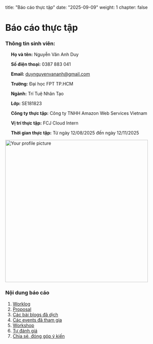 title: "Báo cáo thực tập"
date: "2025-09-09"
weight: 1
chapter: false

# Báo cáo thực tập

### Thông tin sinh viên:

&emsp; **Họ và tên:** Nguyễn Văn Anh Duy

&emsp; **Số điện thoại:** 0387 883 041

&emsp; **Email:** duynguyenvananh@gmail.com

&emsp; **Trường:** Đại học FPT TP.HCM

&emsp; **Ngành:** Trí Tuệ Nhân Tạo

&emsp; **Lớp:** SE181823

&emsp; **Công ty thực tập:** Công ty TNHH Amazon Web Services Vietnam

&emsp; **Vị trí thực tập:** FCJ Cloud Intern

&emsp; **Thời gian thực tập:** Từ ngày 12/08/2025 đến ngày 12/11/2025

<img src="/images/duyavatar.png" alt="Your profile picture" width="450"/>

### Nội dung báo cáo

1.  [Worklog](1-Worklog/)
2.  [Proposal](2-Proposal/)
3.  [Các bài blogs đã dịch](3-BlogsTranslated/)
4.  [Các events đã tham gia](4-EventParticipated/)
5.  [Workshop](5-Workshop/)
6.  [Tự đánh giá](6-Self-evaluation/)
7.  [Chia sẻ, đóng góp ý kiến](7-Feedback/)
